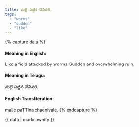 ```yaml
---
title: మల్లె పట్టిన చేనివలె.
tags:
  - "worms"
  - "sudden"
  - "like"
---
```


{% capture data %}
#### Meaning in English:
Like a field attacked by worms.
Sudden and overwhelming ruin.

#### Meaning in Telugu:
మల్లె పట్టిన చేనివలె.

#### English Transliteration:
malle paTTina chaenivale.
{% endcapture %}

{{ data | markdownify }}

